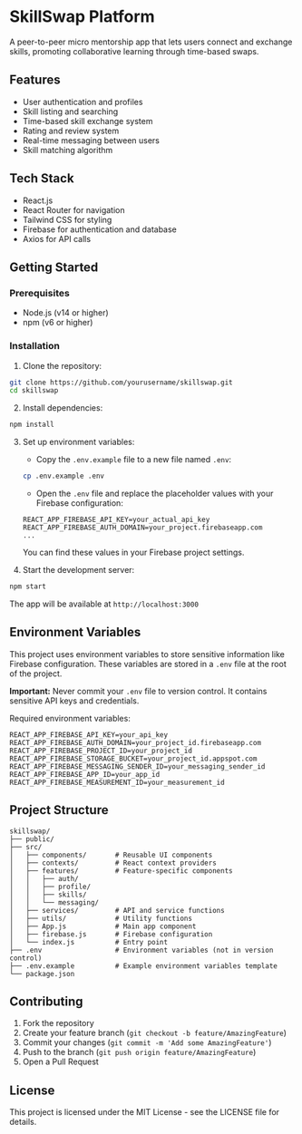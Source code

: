 # SkillSwap Platform

A peer-to-peer micro mentorship app that lets users connect and exchange skills, promoting collaborative learning through time-based swaps.

## Features

- User authentication and profiles
- Skill listing and searching
- Time-based skill exchange system
- Rating and review system
- Real-time messaging between users
- Skill matching algorithm

## Tech Stack

- React.js
- React Router for navigation
- Tailwind CSS for styling
- Firebase for authentication and database
- Axios for API calls

## Getting Started

### Prerequisites

- Node.js (v14 or higher)
- npm (v6 or higher)

### Installation

1. Clone the repository:

```bash
git clone https://github.com/yourusername/skillswap.git
cd skillswap
```

2. Install dependencies:

```bash
npm install
```

3. Set up environment variables:

   - Copy the `.env.example` file to a new file named `.env`:

   ```bash
   cp .env.example .env
   ```

   - Open the `.env` file and replace the placeholder values with your Firebase configuration:

   ```
   REACT_APP_FIREBASE_API_KEY=your_actual_api_key
   REACT_APP_FIREBASE_AUTH_DOMAIN=your_project.firebaseapp.com
   ...
   ```

   You can find these values in your Firebase project settings.

4. Start the development server:

```bash
npm start
```

The app will be available at `http://localhost:3000`

## Environment Variables

This project uses environment variables to store sensitive information like Firebase configuration. These variables are stored in a `.env` file at the root of the project.

**Important:** Never commit your `.env` file to version control. It contains sensitive API keys and credentials.

Required environment variables:

```
REACT_APP_FIREBASE_API_KEY=your_api_key
REACT_APP_FIREBASE_AUTH_DOMAIN=your_project_id.firebaseapp.com
REACT_APP_FIREBASE_PROJECT_ID=your_project_id
REACT_APP_FIREBASE_STORAGE_BUCKET=your_project_id.appspot.com
REACT_APP_FIREBASE_MESSAGING_SENDER_ID=your_messaging_sender_id
REACT_APP_FIREBASE_APP_ID=your_app_id
REACT_APP_FIREBASE_MEASUREMENT_ID=your_measurement_id
```

## Project Structure

```
skillswap/
├── public/
├── src/
│   ├── components/       # Reusable UI components
│   ├── contexts/         # React context providers
│   ├── features/         # Feature-specific components
│   │   ├── auth/
│   │   ├── profile/
│   │   ├── skills/
│   │   └── messaging/
│   ├── services/         # API and service functions
│   ├── utils/            # Utility functions
│   ├── App.js            # Main app component
│   ├── firebase.js       # Firebase configuration
│   └── index.js          # Entry point
├── .env                  # Environment variables (not in version control)
├── .env.example          # Example environment variables template
└── package.json
```

## Contributing

1. Fork the repository
2. Create your feature branch (`git checkout -b feature/AmazingFeature`)
3. Commit your changes (`git commit -m 'Add some AmazingFeature'`)
4. Push to the branch (`git push origin feature/AmazingFeature`)
5. Open a Pull Request

## License

This project is licensed under the MIT License - see the LICENSE file for details.
